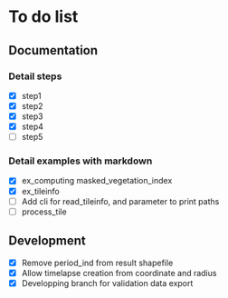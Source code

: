 # To do list
## Documentation
### Detail steps
- [x] step1
- [x] step2
- [x] step3
- [x] step4
- [ ] step5
### Detail examples with markdown
- [x] ex_computing masked_vegetation_index
- [x] ex_tileinfo
- [ ] Add cli for read_tileinfo, and parameter to print paths
- [ ] process_tile
## Development
- [x] Remove period_ind from result shapefile
- [x] Allow timelapse creation from coordinate and radius
- [x] Developping branch for validation data export

